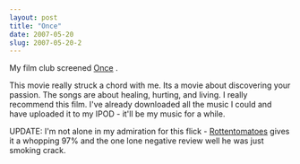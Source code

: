 ```yaml
---
layout: post
title: "Once"
date: 2007-05-20
slug: 2007-05-20-2
---
```


My film club screened  [Once](http://www.apple.com/trailers/fox_searchlight/once/) . 

This movie really struck a chord with me.  Its a movie about discovering your passion.  The songs are about healing, hurting, and living.  I really recommend this film.  I&apos;ve already downloaded all the music I could and have uploaded it to my IPOD - it&apos;ll be my music for a while.

UPDATE:  I&apos;m not alone in my admiration for this flick -  [Rottentomatoes](http://www.rottentomatoes.com/m/once/)  gives it a whopping 97% and the one lone negative review well he was just smoking crack.
